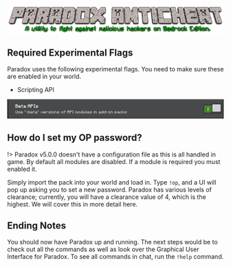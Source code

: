 ![Paradox AntiCheat Logo](Media\paradox-header.png)

## Required Experimental Flags

Paradox uses the following experimental flags. You need to make sure these are enabled in your world.

-   Scripting API

![ScriptingAPI](Media\BetaAPI_Setting.PNG)

## How do I set my OP password?

!> Paradox v5.0.0 doesn't have a configuration file as this is all handled in game. By default all modules are disabled. If a module is required you must enabled it.

Simply import the pack into your world and load in. Type `!op`, and a UI will pop up asking you to set a new password. Paradox has various levels of clearance; currently, you will have a clearance value of 4, which is the highest. We will cover this in more detail here.

## Ending Notes

You should now have Paradox up and running. The next steps would be to check out all the commands as well as look over the Graphical User Interface for Paradox. To see all commands in chat, run the `!help` command.
